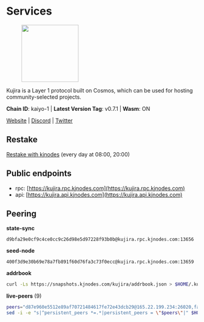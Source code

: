 # Services

<figure><img src="https://raw.githubusercontent.com/kj89/testnet_manuals/main/pingpub/logos/kujira.png" width="150" alt=""><figcaption></figcaption></figure>

Kujira is a Layer 1 protocol built on Cosmos, which can be used for  hosting community-selected projects.

**Chain ID**: kaiyo-1 | **Latest Version Tag**: v0.7.1 | **Wasm**: ON

[Website](https://kujira.app) | [Discord](https://discord.gg/teamkujira) | [Twitter](https://twitter.com/TeamKujira)

## Restake

[Restake with kjnodes](https://restake.app/kujira/kujiravaloper1tnuqj73jfn3724lqz34c27tuv80nv336sadqym) (every day at 08:00, 20:00)
## Public endpoints

* rpc: [https://kujira.rpc.kjnodes.com](https://kujira.rpc.kjnodes.com)
* api: [https://kujira.api.kjnodes.com](https://kujira.api.kjnodes.com)

## Peering

**state-sync**

```text
d9bfa29e0cf9c4ce0cc9c26d98e5d97228f93b0b@kujira.rpc.kjnodes.com:13656
```

**seed-node**

```text
400f3d9e30b69e78a7fb891f60d76fa3c73f0ecc@kujira.rpc.kjnodes.com:13659
```

**addrbook**
```bash
curl -Ls https://snapshots.kjnodes.com/kujira/addrbook.json > $HOME/.kujira/config/addrbook.json
```

**live-peers** (9)
```bash
peers="d87e960e5512e89af70721484617fe72e43dcb29@165.22.199.234:26020,fa57c7c253be46ad9f696ee2f2c1d72cbc6a1591@146.59.52.135:31095,d9bfa29e0cf9c4ce0cc9c26d98e5d97228f93b0b@65.109.88.38:13656,2840e88816e487a096cca323bc779ad98187e3e4@5.9.72.212:26656,b80cf7882c8cab4894d41ccd4f5a00406d8b5f7d@146.59.52.48:30095,98a6a264d2f2f5093d317f09e71036e62aa73906@107.181.235.66:20656,bd1ec9985e9f3a1fbfbd7be5fa4c926a61cbd403@34.70.228.207:26656,fc593f5f9fcf7f88790bd8274ebc791f612d3efe@65.21.89.54:26655,66c551ebcb68fe343c7e2720593dc47426813a68@93.189.30.101:26656"
sed -i -e "s|^persistent_peers *=.*|persistent_peers = \"$peers\"|" $HOME/.kujira/config/config.toml
```

